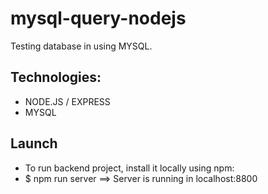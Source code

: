 # mysql-query-nodejs
Testing database in using MYSQL. 

## Technologies:
* NODE.JS / EXPRESS
* MYSQL


## Launch
* To run backend project, install it locally using npm:
* $ npm run server  ==>  Server is running in localhost:8800


